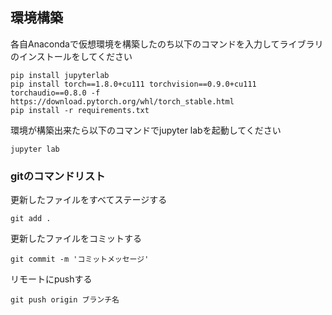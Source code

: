 ## 環境構築

各自Anacondaで仮想環境を構築したのち以下のコマンドを入力してライブラリのインストールをしてください

```
pip install jupyterlab
pip install torch==1.8.0+cu111 torchvision==0.9.0+cu111 torchaudio==0.8.0 -f https://download.pytorch.org/whl/torch_stable.html
pip install -r requirements.txt
```

環境が構築出来たら以下のコマンドでjupyter labを起動してください
```
jupyter lab
```

### gitのコマンドリスト

更新したファイルをすべてステージする
```
git add .
```

更新したファイルをコミットする
```
git commit -m 'コミットメッセージ'
```

リモートにpushする
```
git push origin ブランチ名
```

